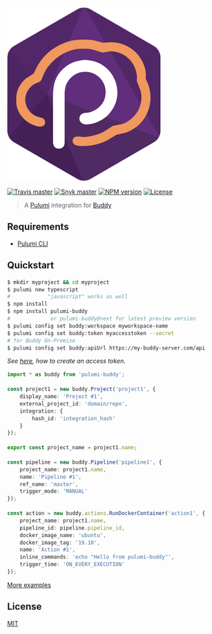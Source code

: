 ![Logo](https://raw.githubusercontent.com/neoskop/pulumi-buddy/master/logo.svg?sanitize=true)

[![Travis master](https://img.shields.io/travis/neoskop/pulumi-buddy/master.svg)](https://travis-ci.org/neoskop/pulumi-buddy)
[![Snyk master](https://snyk.io/test/github/neoskop/pulumi-buddy/master/badge.svg)](https://snyk.io/test/github/neoskop/pulumi-buddy/master)
[![NPM version](https://badge.fury.io/js/%40neoskop%2Fpulumi-buddy.svg)](https://npmjs.com/package/pulumi-buddy)
[![License](https://img.shields.io/npm/l/%40neoskop%2Fpulumi-buddy.svg)](https://github.com/neoskop/pulumi-buddy/blob/master/LICENSE)

> A [Pulumi](https://www.pulumi.com/) integration for [Buddy](https://buddy.works/)

## Requirements

-   [Pulumi CLI](https://www.pulumi.com/docs/get-started/install/)

## Quickstart

```sh
$ mkdir myproject && cd myproject
$ pulumi new typescript
#            "javascript" works as well
$ npm install
$ npm install pulumi-buddy
#             or pulumi-buddy@next for latest preview version
$ pulumi config set buddy:workspace myworkspace-name
$ pulumi config set buddy:token myaccesstoken --secret
# for Buddy On-Premise
$ pulumi config set buddy:apiUrl https://my-buddy-server.com/api
```

_See [here](https://buddy.works/docs/api/getting-started/oauth2/personal-access-token), how to create an access token._

```typescript
import * as buddy from 'pulumi-buddy';

const project1 = new buddy.Project('project1', {
    display_name: 'Project #1',
    external_project_id: 'domain/repo',
    integration: {
        hash_id: 'integration_hash'
    }
});

export const project_name = project1.name;

const pipeline = new buddy.Pipeline('pipeline1', {
    project_name: project1.name,
    name: 'Pipeline #1',
    ref_name: 'master',
    trigger_mode: 'MANUAL'
});

const action = new buddy.actions.RunDockerContainer('action1', {
    project_name: project1.name,
    pipeline_id: pipeline.pipeline_id,
    docker_image_name: 'ubuntu',
    docker_image_tag: '19.10',
    name: 'Action #1',
    inline_commands: 'echo "Hello from pulumi-buddy"',
    trigger_time: 'ON_EVERY_EXECUTION'
});
```

[More examples](https://github.com/neoskop/pulumi-buddy/tree/master/examples)

## License

[MIT](https://raw.githubusercontent.com/neoskop/pulumi-buddy/master/LICENSE)
